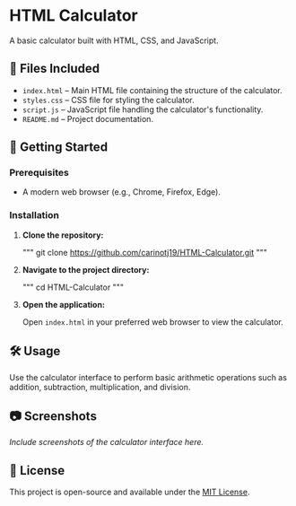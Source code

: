 # HTML Calculator

A basic calculator built with HTML, CSS, and JavaScript.

## 📂 Files Included

- `index.html` – Main HTML file containing the structure of the calculator.
- `styles.css` – CSS file for styling the calculator.
- `script.js` – JavaScript file handling the calculator's functionality.
- `README.md` – Project documentation.

## 🚀 Getting Started

### Prerequisites

- A modern web browser (e.g., Chrome, Firefox, Edge).

### Installation

1. **Clone the repository:**

   """
   git clone https://github.com/carinotj19/HTML-Calculator.git
   """

2. **Navigate to the project directory:**

   """
   cd HTML-Calculator
   """

3. **Open the application:**

   Open `index.html` in your preferred web browser to view the calculator.

## 🛠️ Usage

Use the calculator interface to perform basic arithmetic operations such as addition, subtraction, multiplication, and division.

## 📷 Screenshots

*Include screenshots of the calculator interface here.*

## 📄 License

This project is open-source and available under the [MIT License](LICENSE).
